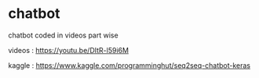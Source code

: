 # chatbot
chatbot coded in videos part wise

videos : https://youtu.be/DItR-l59i6M

kaggle  : https://www.kaggle.com/programminghut/seq2seq-chatbot-keras
